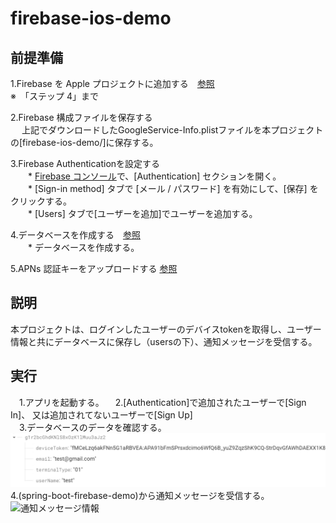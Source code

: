 # firebase-ios-demo

## 前提準備  
  1.Firebase を Apple プロジェクトに追加する　[参照](https://firebase.google.com/docs/ios/setup)  
    ※　「ステップ 4」まで  

  2.Firebase 構成ファイルを保存する   
　  上記でダウンロードしたGoogleService-Info.plistファイルを本プロジェクトの[firebase-ios-demo/]に保存する。  

  3.Firebase Authenticationを設定する  
　　* <a href="https://console.firebase.google.com/">Firebase コンソール</a>で、[Authentication] セクションを開く。  
　　* [Sign-in method] タブで [メール / パスワード] を有効にして、[保存] をクリックする。  
　　* [Users] タブで[ユーザーを追加]でユーザーを追加する。  

 4.データベースを作成する　[参照](https://firebase.google.com/docs/database/android/start)    
　　* データベースを作成する。  

 5.APNs 認証キーをアップロードする  [参照](https://firebase.google.com/docs/cloud-messaging/ios/client)   

## 説明
  本プロジェクトは、ログインしたユーザーのデバイスtokenを取得し、ユーザー情報と共にデータベースに保存し（usersの下）、通知メッセージを受信する。


## 実行  
　1.アプリを起動する。
　2.[Authentication]で追加されたユーザーで[Sign In]、 又は追加されてないユーザーで[Sign Up]  
　3.データベースのデータを確認する。  
![ユーザーとデバイストークン情報](local/users.png)   
  4.(spring-boot-firebase-demo)から通知メッセージを受信する。   
![通知メッセージ情報](local/notification.png)    




